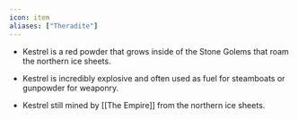 ```yaml
---
icon: item
aliases: ["Theradite"]
---
```

- Kestrel is a red powder that grows inside of the Stone Golems that roam the northern ice sheets.
- Kestrel is incredibly explosive and often used as fuel for steamboats or gunpowder for weaponry.

- Kestrel still mined by [[The Empire]]  from the northern ice sheets.